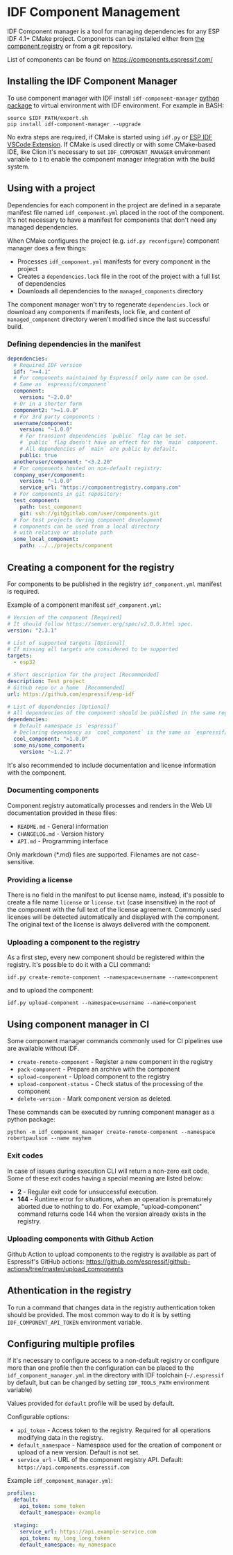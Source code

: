 # IDF Component Management

IDF Component manager is a tool for managing dependencies for any ESP IDF 4.1+ CMake project. Components can be installed either from [the component registry](https://components.espressif.com) or from a git repository.

List of components can be found on https://components.espressif.com/

## Installing the IDF Component Manager

To use component manager with IDF install `idf-component-manager` [python package](https://pypi.org/project/idf-component-manager/) to virtual environment with IDF environment. For example in BASH:

```
source $IDF_PATH/export.sh
pip install idf-component-manager --upgrade
```

No extra steps are required, if CMake is started using `idf.py` or [ESP IDF VSCode Extension](https://marketplace.visualstudio.com/items?itemName=espressif.esp-idf-extension).
If CMake is used directly or with some CMake-based IDE, like Clion it's necessary to set `IDF_COMPONENT_MANAGER` environment variable to `1` to enable the component manager integration with the build system.

## Using with a project

Dependencies for each component in the project are defined in a separate manifest file named `idf_component.yml` placed in the root of the component.
It's not necessary to have a manifest for components that don't need any managed dependencies.

When CMake configures the project (e.g. `idf.py reconfigure`) component manager does a few things:

- Processes `idf_component.yml` manifests for every component in the project
- Creates a `dependencies.lock` file in the root of the project with a full list of dependencies
- Downloads all dependencies to the `managed_components` directory

The component manager won't try to regenerate `dependencies.lock` or download any components if manifests, lock file, and content of `managed_component` directory weren't modified since the last successful build.

### Defining dependencies in the manifest

```yaml
dependencies:
  # Required IDF version
  idf: ">=4.1"
  # For components maintained by Espressif only name can be used.
  # Same as `espressif/component`
  component:
    version: "~2.0.0"
  # Or in a shorter form
  component2: ">=1.0.0"
  # For 3rd party components :
  username/component:
    version: "~1.0.0"
    # For transient dependencies `public` flag can be set.
    # `public` flag doesn't have an effect for the `main` component.
    # All dependencies of `main` are public by default.
    public: true
  anotheruser/component: "<3.2.20"
  # For components hosted on non-default registry:
  company_user/component:
    version: "~1.0.0"
    service_url: "https://componentregistry.company.com"
  # For components in git repository:
  test_component:
    path: test_component
    git: ssh://git@gitlab.com/user/components.git
  # For test projects during component development
  # components can be used from a local directory
  # with relative or absolute path
  some_local_component:
    path: ../../projects/component
```

## Creating a component for the registry

For components to be published in the registry `idf_component.yml` manifest is required.

Example of a component manifest `idf_component.yml`:

```yaml
# Version of the component [Required]
# It should follow https://semver.org/spec/v2.0.0.html spec.
version: "2.3.1"

# List of supported targets [Optional]
# If missing all targets are considered to be supported
targets:
  - esp32

# Short description for the project [Recommended]
description: Test project
# Github repo or a home  [Recommended]
url: https://github.com/espressif/esp-idf

# List of dependencies [Optional]
# All dependencies of the component should be published in the same registry.
dependencies:
  # Default namespace is `espressif`
  # Declaring dependency as `cool_component` is the same as `espressif/cool_component`
  cool_component: ">1.0.0"
  some_ns/some_component:
    version: "~1.2.7"
```

It's also recommended to include documentation and license information with the component.

### Documenting components

Component registry automatically processes and renders in the Web UI documentation provided in these files:

- `README.md` - General information
- `CHANGELOG.md` - Version history
- `API.md` - Programming interface

Only markdown (\*.md) files are supported. Filenames are not case-sensitive.

### Providing a license

There is no field in the manifest to put license name, instead, it's possible to create a file name `license` or `license.txt` (case insensitive) in the root of the component with the full text of the license agreement. Commonly used licenses will be detected automatically and displayed with the component. The original text of the license is always delivered with the component.

### Uploading a component to the registry

As a first step, every new component should be registered within the registry. It's possible to do it with a CLI command:

```
idf.py create-remote-component --namespace=username --name=component
```

and to upload the component:

```
idf.py upload-component --namespace=username --name=component
```

## Using component manager in CI

Some component manager commands commonly used for CI pipelines use are available without IDF.

- `create-remote-component` - Register a new component in the registry
- `pack-component` - Prepare an archive with the component
- `upload-component` - Upload component to the registry
- `upload-component-status` - Check status of the processing of the component
- `delete-version` - Mark component version as deleted.

These commands can be executed by running component manager as a python package:

```
python -m idf_component_manager create-remote-component --namespace robertpaulson --name mayhem
```

### Exit codes

In case of issues during execution CLI will return a non-zero exit code. Some of these exit codes having a special meaning are listed below:

- **2** - Regular exit code for unsuccessful execution.
- **144** - Runtime error for situations, when an operation is prematurely aborted due to nothing to do. For example, "upload-component" command returns code 144 when the version already exists in the registry.

### Uploading components with Github Action

Github Action to upload components to the registry is available as part of Espressif's GitHub actions:
https://github.com/espressif/github-actions/tree/master/upload_components

## Athentication in the registry

To run a command that changes data in the registry authentication token should be provided. The most common way to do it is by setting `IDF_COMPONENT_API_TOKEN` environment variable.

## Configuring multiple profiles

If it's necessary to configure access to a non-default registry or configure more than one profile then the configuration can be placed to the `idf_component_manager.yml` in the directory with IDF toolchain (`~/.espressif` by default, but can be changed by setting `IDF_TOOLS_PATH` environment variable)

Values provided for `default` profile will be used by default.

Configurable options:

- `api_token` - Access token to the registry. Required for all operations modifying data in the registry.
- `default_namespace` - Namespace used for the creation of component or upload of a new version. Default is not set.
- `service_url` - URL of the component registry API. Default: `https://api.components.espressif.com`

Example `idf_component_manager.yml`:

```yaml
profiles:
  default:
    api_token: some_token
    default_namespace: example

  staging:
    service_url: https://api.example-service.com
    api_token: my_long_long_token
    default_namespace: my_namespace
```
